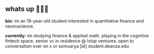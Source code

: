 ## whats up 🙋🏽‍♂️

**bio:** im an 18-year-old student interested in quantitative finance and neuroscience.

**currently:** im studying finance & applied math. playing in the cognitive fintech space. senior vc in residence @ lvlup ventures. 
open to conversation over on x or somuarya [at] student.deanza.edu
